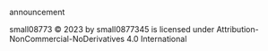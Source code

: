 announcement












small08773 © 2023 by small0877345 is licensed under Attribution-NonCommercial-NoDerivatives 4.0 International 
